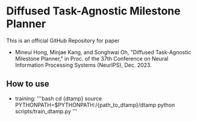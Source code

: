 # Diffused Task-Agnostic Milestone Planner

This is an official GitHub Repository for paper
- Mineui Hong, Minjae Kang, and Songhwai Oh, "Diffused Task-Agnostic Milestone Planner," in Proc. of the 37th Conference on Neural Information Processing Systems (NeurIPS), Dec. 2023.

## How to use
- training:
  '''bash
  cd {dtamp}
  source PYTHONPATH=$PYTHONPATH:/{path_to_dtamp}/dtamp
  python scripts/train_dtamp.py
  '''
